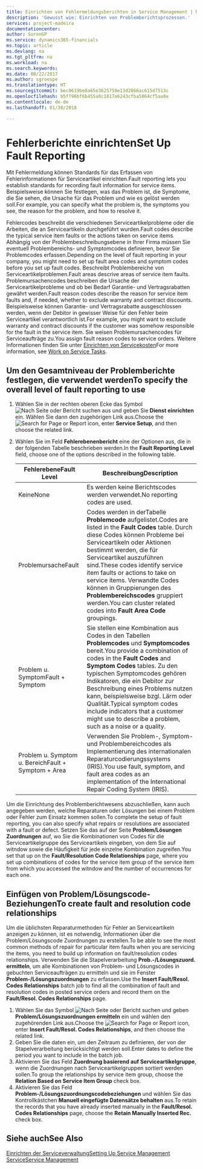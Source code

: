 ```yaml
---
title: Einrichten von Fehlermeldungsberichten in Service Management | Microsoft Docs
description: 'Gewusst wie: Einrichten von Problemberichtsprozessen.'
services: project-madeira
documentationcenter: 
author: SorenGP
ms.service: dynamics365-financials
ms.topic: article
ms.devlang: na
ms.tgt_pltfrm: na
ms.workload: na
ms.search.keywords: 
ms.date: 08/22/2017
ms.author: sgroespe
ms.translationtype: HT
ms.sourcegitcommit: bec0619be0a65e3625759e13d2866ac615d7513c
ms.openlocfilehash: b5ff96bf6b455a8c1817a6243cfba5864cf5aa8e
ms.contentlocale: de-de
ms.lasthandoff: 01/30/2018

---
```


# <a name="set-up-fault-reporting"></a><span data-ttu-id="415b4-103">Fehlerberichte einrichten</span><span class="sxs-lookup"><span data-stu-id="415b4-103">Set Up Fault Reporting</span></span>
<span data-ttu-id="415b4-104">Mit Fehlermeldung können Standards für das Erfassen von Fehlerinformationen für Serviceartikel einrichten.</span><span class="sxs-lookup"><span data-stu-id="415b4-104">Fault reporting lets you establish standards for recording fault information for service items.</span></span> <span data-ttu-id="415b4-105">Beispielsweise können Sie festlegen, was das Problem ist, die Symptome, die Sie sehen, die Ursache für das Problem und wie es gelöst werden soll.</span><span class="sxs-lookup"><span data-stu-id="415b4-105">For example, you can specify what the problem is, the symptoms you see, the reason for the problem, and how to resolve it.</span></span>  

<span data-ttu-id="415b4-106">Fehlercodes beschreibt die verschiedenen Serviceartikelprobleme oder die Arbeiten, die an Serviceartikeln durchgeführt wurden.</span><span class="sxs-lookup"><span data-stu-id="415b4-106">Fault codes describe the typical service item faults or the actions taken on service items.</span></span> <span data-ttu-id="415b4-107">Abhängig von der Problembeschreibungsebene in Ihrer Firma müssen Sie eventuell Problembereichs- und Symptomcodes definieren, bevor Sie Problemcodes erfassen.</span><span class="sxs-lookup"><span data-stu-id="415b4-107">Depending on the level of fault reporting in your company, you might need to set up fault area codes and symptom codes before you set up fault codes.</span></span> <span data-ttu-id="415b4-108">Beschreibt Problembereiche von Serviceartikelproblemen.</span><span class="sxs-lookup"><span data-stu-id="415b4-108">Fault areas descrive areas of service item faults.</span></span> <span data-ttu-id="415b4-109">Problemursachencodes beschreiben die Ursache der Serviceartikelprobleme und ob bei Bedarf Garantie- und Vertragsrabatten gewährt werden.</span><span class="sxs-lookup"><span data-stu-id="415b4-109">Fault reason codes describe the reason for service item faults and, if needed, whether to exclude warranty and contract discounts.</span></span> <span data-ttu-id="415b4-110">Beispielsweise können Garantie- und Vertragsrabatte ausgeschlossen werden, wenn der Debitor in gewisser Weise für den Fehler beim Serviceartikel verantwortlich ist.</span><span class="sxs-lookup"><span data-stu-id="415b4-110">For example, you might want to exclude warranty and contract discounts if the customer was somehow responsible for the fault in the service item.</span></span> <span data-ttu-id="415b4-111">Sie weisen Problemursachencodes für Serviceaufträge zu.</span><span class="sxs-lookup"><span data-stu-id="415b4-111">You assign fault reason codes to service orders.</span></span> <span data-ttu-id="415b4-112">Weitere Informationen finden Sie unter [Einrichten von Servicekosten](service-how-to-work-on-service-tasks.md)</span><span class="sxs-lookup"><span data-stu-id="415b4-112">For more information, see [Work on Service Tasks](service-how-to-work-on-service-tasks.md).</span></span>  

## <a name="to-specify-the-overall-level-of-fault-reporting-to-use"></a><span data-ttu-id="415b4-113">Um den Gesamtniveau der Problemberichte festlegen, die verwendet werden</span><span class="sxs-lookup"><span data-stu-id="415b4-113">To specify the overall level of fault reporting to use</span></span>
1. <span data-ttu-id="415b4-114">Wählen Sie in der rechten oberen Ecke das Symbol ![Nach Seite oder Bericht suchen](media/ui-search/search_small.png "Nach Seite oder Bericht suchen") aus und geben Sie **Dienst einrichten** ein. Wählen Sie dann den zugehörigen Link aus.</span><span class="sxs-lookup"><span data-stu-id="415b4-114">Choose the ![Search for Page or Report](media/ui-search/search_small.png "Search for Page or Report icon") icon, enter **Service Setup**, and then choose the related link.</span></span> 
2. <span data-ttu-id="415b4-115">Wählen Sie im Feld **Fehlerebenenbericht** eine der Optionen aus, die in der folgenden Tabelle beschrieben werden.</span><span class="sxs-lookup"><span data-stu-id="415b4-115">In the **Fault Reporting Level** field, choose one of the options described in the following table.</span></span>  
  
    |<span data-ttu-id="415b4-116">**Fehlerebene**</span><span class="sxs-lookup"><span data-stu-id="415b4-116">**Fault Level**</span></span>|<span data-ttu-id="415b4-117">**Beschreibung**</span><span class="sxs-lookup"><span data-stu-id="415b4-117">**Description**</span></span>|  
    |------------|-------------|  
    |<span data-ttu-id="415b4-118">Keine</span><span class="sxs-lookup"><span data-stu-id="415b4-118">None</span></span> | <span data-ttu-id="415b4-119">Es werden keine Berichtscodes werden verwendet.</span><span class="sxs-lookup"><span data-stu-id="415b4-119">No reporting codes are used.</span></span>|  
    |<span data-ttu-id="415b4-120">Problemursache</span><span class="sxs-lookup"><span data-stu-id="415b4-120">Fault</span></span> | <span data-ttu-id="415b4-121">Codes werden in derTabelle **Problemcode** aufgelistet.</span><span class="sxs-lookup"><span data-stu-id="415b4-121">Codes are listed in the **Fault Codes** table.</span></span> <span data-ttu-id="415b4-122">Durch diese Codes können Probleme bei Serviceartikeln oder Aktionen bestimmt werden, die für Serviceartikel auszuführen sind.</span><span class="sxs-lookup"><span data-stu-id="415b4-122">These codes identify service item faults or actions to take on service items.</span></span> <span data-ttu-id="415b4-123">Verwandte Codes können in Gruppierungen des **Problembereichscodes** gruppiert werden.</span><span class="sxs-lookup"><span data-stu-id="415b4-123">You can cluster related codes into **Fault Area Code** groupings.</span></span>|  
    |<span data-ttu-id="415b4-124">Problem u. Symptom</span><span class="sxs-lookup"><span data-stu-id="415b4-124">Fault + Symptom</span></span> | <span data-ttu-id="415b4-125">Sie stellen eine Kombination aus Codes in den Tabellen **Problemcodes** und **Symptomcodes** bereit.</span><span class="sxs-lookup"><span data-stu-id="415b4-125">You provide a combination of codes in the **Fault Codes** and **Symptom Codes** tables.</span></span> <span data-ttu-id="415b4-126">Zu den typischen Symptomcodes gehören Indikatoren, die ein Debitor zur Beschreibung eines Problems nutzen kann, beispielsweise bzgl. Lärm oder Qualität.</span><span class="sxs-lookup"><span data-stu-id="415b4-126">Typical symptom codes include indicators that a customer might use to describe a problem, such as a noise or a quality.</span></span>|  
    |<span data-ttu-id="415b4-127">Problem u. Symptom u. Bereich</span><span class="sxs-lookup"><span data-stu-id="415b4-127">Fault + Symptom + Area</span></span> | <span data-ttu-id="415b4-128">Verwenden Sie Problem-, Symptom- und Problembereichcodes als Implementierung des internationalen Reparaturcodierungssystems (IRIS).</span><span class="sxs-lookup"><span data-stu-id="415b4-128">You use fault, symptom, and fault area codes as an implementation of the International Repair Coding System (IRIS).</span></span>|  
  
<span data-ttu-id="415b4-129">Um die Einrichtung des Problemberichtwesens abzuschließen, kann auch angegeben werden, welche Reparaturen oder Lösungen bei einem Problem oder Fehler zum Einsatz kommen sollen.</span><span class="sxs-lookup"><span data-stu-id="415b4-129">To complete the setup of fault reporting, you can also specify what repairs or resolutions are associated with a fault or defect.</span></span> <span data-ttu-id="415b4-130">Setzen Sie das auf der Seite **Problem/Lösungen Zuordnungen** auf, wo Sie die Kombinationen von Codes für die Serviceartikelgruppe des Serviceartikels eingeben, von dem Sie auf witndow sowie die Häufigkeit für jede einzelne Kombination zugreifen.</span><span class="sxs-lookup"><span data-stu-id="415b4-130">You set that up on the **Fault/Resolution Code Relationships** page, where you set up combinations of codes for the service item group of the service item from which you accessed the witndow and the number of occurrences for each one.</span></span>

## <a name="to-create-fault-and-resolution-code-relationships"></a><span data-ttu-id="415b4-131">Einfügen von Problem/Lösungscode-Beziehungen</span><span class="sxs-lookup"><span data-stu-id="415b4-131">To create fault and resolution code relationships</span></span>
<!--this needs to go in a working with topic-->
<span data-ttu-id="415b4-132">Um die üblichsten Reparaturmethoden für Fehler an Serviceartikeln anzeigen zu können, ist es notwendig, Informationen über die Problem/Lösungscode Zuordnungen zu erstellen.</span><span class="sxs-lookup"><span data-stu-id="415b4-132">To be able to see the most common methods of repair for particular item faults when you are servicing the items, you need to build up information on fault/resolution codes relationships.</span></span> <span data-ttu-id="415b4-133">Verwenden Sie die Stapelverarbeitung **Prob.-/Lösungszuord. ermitteln**, um alle Kombinationen von Problem- und Lösungscodes in gebuchten Serviceaufträgen zu ermitteln und sie im Fenster **Problem-/Lösungszuordnungen** zu erfassen.</span><span class="sxs-lookup"><span data-stu-id="415b4-133">Use the **Insert Fault/Resol. Codes Relationships** batch job to find all the combination of fault and resolution codes in posted service orders and record them on the **Fault/Resol. Codes Relationships** page.</span></span> 
  
1. <span data-ttu-id="415b4-134">Wählen Sie das Symbol ![Nach Seite oder Bericht suchen](media/ui-search/search_small.png "Nach Seite oder Bericht suchen") und geben **Problem/Lösungszuordnungen ermitteln** ein und wählen den zugehörenden Link aus.</span><span class="sxs-lookup"><span data-stu-id="415b4-134">Choose the ![Search for Page or Report](media/ui-search/search_small.png "Search for Page or Report icon") icon, enter **Insert Fault/Resol. Codes Relationships**, and then choose the related link.</span></span>  
2. <span data-ttu-id="415b4-135">Geben Sie die daten ein, um den Zeitraum zu definieren, der von der Stapelverarbeitung berücksichtigt werden soll.</span><span class="sxs-lookup"><span data-stu-id="415b4-135">Enter dates to define the period you want to include in the batch job.</span></span>  
3. <span data-ttu-id="415b4-136">Aktivieren Sie das Feld **Zuordnung basierend auf Serviceartikelgruppe**, wenn die Zuordnungen nach Serviceartikelgruppen sortiert werden sollen.</span><span class="sxs-lookup"><span data-stu-id="415b4-136">To group the relationships by service item group, choose the **Relation Based on Service Item Group** check box.</span></span>  
4. <span data-ttu-id="415b4-137">Aktivieren Sie das Feld **Problem-/Lösungszuordnungscodebeziehungen** und wählen Sie das Kontrollkästchen **Manuell eingefügte Datensätze behalten** aus.</span><span class="sxs-lookup"><span data-stu-id="415b4-137">To retain the records that you have already inserted manually in the **Fault/Resol. Codes Relationships** page, choose the **Retain Manually Inserted Rec.** check box.</span></span>  

## <a name="see-also"></a><span data-ttu-id="415b4-138">Siehe auch</span><span class="sxs-lookup"><span data-stu-id="415b4-138">See Also</span></span>
[<span data-ttu-id="415b4-139">Einrichten der Serviceverwaltung</span><span class="sxs-lookup"><span data-stu-id="415b4-139">Setting Up Service Management</span></span>](service-setup-service.md)  
[<span data-ttu-id="415b4-140">Service</span><span class="sxs-lookup"><span data-stu-id="415b4-140">Service Management</span></span>](service-service.md)  

